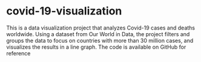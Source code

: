 # covid-19-visualization
This is a data visualization project that analyzes Covid-19 cases and deaths worldwide. Using a dataset from Our World in Data, the project filters and groups the data to focus on countries with more than 30 million cases, and visualizes the results in a line graph. The code is available on GitHub for reference
